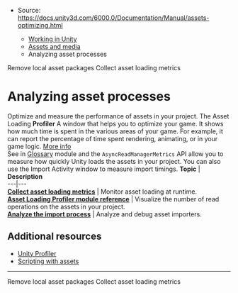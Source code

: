* Source: https://docs.unity3d.com/6000.0/Documentation/Manual/assets-optimizing.html

  * [Working in Unity](https://docs.unity3d.com/6000.0/Documentation/Manual/working-in-unity.html)
  * [Assets and media](https://docs.unity3d.com/6000.0/Documentation/Manual/assets-and-media.html)
  * Analyzing asset processes


[](https://docs.unity3d.com/6000.0/Documentation/Manual/upm-ui-remove-local.html)
Remove local asset packages
[](https://docs.unity3d.com/6000.0/Documentation/Manual/AsyncReadManagerMetrics.html)
Collect asset loading metrics
# Analyzing asset processes
Optimize and measure the performance of assets in your project. The Asset Loading **Profiler** A window that helps you to optimize your game. It shows how much time is spent in the various areas of your game. For example, it can report the percentage of time spent rendering, animating, or in your game logic. [More info](https://docs.unity3d.com/6000.0/Documentation/Manual/Profiler.html)  
See in [Glossary](https://docs.unity3d.com/6000.0/Documentation/Manual/Glossary.html#Profiler) module and the `AsyncReadManagerMetrics` API allow you to measure how quickly Unity loads the assets in your project. You can also use the Import Activity window to measure import timings.
**Topic** | **Description**  
---|---  
**[Collect asset loading metrics](https://docs.unity3d.com/6000.0/Documentation/Manual/AsyncReadManagerMetrics.html)** | Monitor asset loading at runtime.  
**[Asset Loading Profiler module reference](https://docs.unity3d.com/6000.0/Documentation/Manual/profiler-asset-loading-module.html)** | Visualize the number of read operations on the assets in your project.  
**[Analyze the import process](https://docs.unity3d.com/6000.0/Documentation/Manual/import-analyze.html)** | Analyze and debug asset importers.  
## Additional resources
  * [Unity Profiler](https://docs.unity3d.com/6000.0/Documentation/Manual/Profiler.html)
  * [Scripting with assets](https://docs.unity3d.com/6000.0/Documentation/Manual/ScriptingAssets.html)


* * *
[](https://docs.unity3d.com/6000.0/Documentation/Manual/upm-ui-remove-local.html)
Remove local asset packages
[](https://docs.unity3d.com/6000.0/Documentation/Manual/AsyncReadManagerMetrics.html)
Collect asset loading metrics
